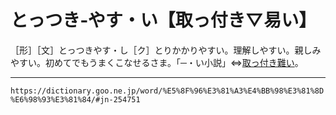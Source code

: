 # とっつき‐やす・い【取っ付き▽易い】
［形］［文］とっつきやす・し［ク］とりかかりやすい。理解しやすい。親しみやすい。初めてでもうまくこなせるさま。「─・い小説」⇔[取っ付き難い](とっつきにくい（取っ付き難い）)。

---
`https://dictionary.goo.ne.jp/word/%E5%8F%96%E3%81%A3%E4%BB%98%E3%81%8D%E6%98%93%E3%81%84/#jn-254751`